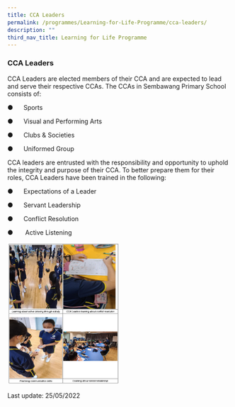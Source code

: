 ```yaml
---
title: CCA Leaders
permalink: /programmes/Learning-for-Life-Programme/cca-leaders/
description: ""
third_nav_title: Learning for Life Programme
---
```

### CCA Leaders

CCA Leaders are elected members of their CCA and are expected to lead and serve their respective CCAs. The CCAs in Sembawang Primary School consists of:

●      Sports

●      Visual and Performing Arts

●      Clubs & Societies

●      Uniformed Group


CCA leaders are entrusted with the responsibility and opportunity to uphold the integrity and purpose of their CCA. To better prepare them for their roles, CCA Leaders have been trained in the following:

●      Expectations of a Leader

●      Servant Leadership

●      Conflict Resolution

●       Active Listening

<img src="images/ccaleaders.png" 
     style="width:50%">

Last update: 25/05/2022